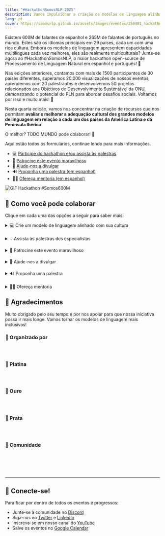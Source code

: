 ```yaml
---
title: "#HackathonSomosNLP 2025"
description: Vamos impulsionar a criação de modelos de linguagem alinhados com a cultura dos países da América Latina e da Península Ibérica.
lang: pt
cover: https://somosnlp.github.io/assets/images/eventos/250401_hackathon_sinfecha.jpg
---
```


Existem 600M de falantes de espanhol e 265M de falantes de português no mundo. Estes são os idiomas principais em 29 países, cada um com uma rica cultura. Embora os modelos de linguagem apresentem capacidades multilíngues cada vez melhores, eles são realmente multiculturais? Junte-se agora ao #HackathonSomosNLP, o maior hackathon open-source de Processamento de Linguagem Natural em espanhol e português! 🚀

Nas edições anteriores, contamos com mais de 1500 participantes de 30 países diferentes, superamos 20.000 visualizações de nossos eventos, aprendemos com 20 palestrantes e desenvolvemos 50 projetos relacionados aos Objetivos de Desenvolvimento Sustentável da ONU, demonstrando o potencial do PLN para abordar desafios sociais. Voltamos por isso e muito mais! 💪

Nesta quarta edição, vamos nos concentrar na criação de recursos que nos permitam **avaliar e melhorar a adequação cultural dos grandes modelos de linguagem em relação a cada um dos países da América Latina e da Península Ibérica**.

O melhor? TODO MUNDO pode colaborar! 🎉

Aqui estão todos os formulários, continue lendo para mais informações.

- 💻 [Participe do hackathon e/ou assista às palestras](https://forms.gle/bDaBC7XV3iu2trj59)
- 🙌 [Patrocine este evento maravilhoso](https://somosnlp.org/pt/hackathon/patrocinios)
- 📣 [Ajude-nos a divulgar](https://somosnlp.org/pt/hackathon/patrocinios)
- 🔊 [Proponha uma palestra (em espanhol)](https://forms.gle/n6DsNF5RwerA4oPf6)
- 🧑‍🏫 [Ofereça mentoria (em espanhol)](https://forms.gle/izE8j4nW2JsWcQT26)

![GIF Hackathon #Somos600M](https://somosnlp.github.io/assets/images/eventos/250401_hackathon.gif)

## 🚀 Como você pode colaborar

Clique em cada uma das opções a seguir para saber mais:

<details  style="margin-bottom: 20px;">
<summary>💻 Crie um modelo de linguagem alinhado com sua cultura</summary>

Ao participar deste hackathon, você terá a oportunidade de desenvolver e aplicar seus conhecimentos em treinamento de LLMs para criar modelos de qualidade e inclusivos em seu idioma. Você terá acesso a APIs de modelos de última geração, a possibilidade de ganhar prêmios, participar de sorteios, assistir a palestras, workshops e sessões de mentoria, publicar um artigo... Inscreva-se já!

**Cada equipe participante (1-5 pessoas) irá gerar um dataset, alinhar um LLM e criar uma demo para compartilhar seu ótimo trabalho com a comunidade.** Também é possível contribuir apenas com o dataset.

Na SomosNLP, queremos incentivar você a participar independentemente de seus conhecimentos atuais. Organizaremos workshops práticos e sessões de mentoria para que tanto grupos de institutos de pesquisa quanto grupos de estudantes de graduação possam participar, todos os projetos somam!

Para garantir que todos comecem nas mesmas condições, divulgaremos as regras no dia 1º de abril.

<center><a href="https://forms.gle/bDaBC7XV3iu2trj59" target="_blank" style="background-color:#FACC15; color:white; padding:10px 20px; text-decoration:none; border-radius:5px;">💻 Inscreva-se já!</a></center>
</details>

<details  style="margin-bottom: 20px;">
<summary>💡 Assista às palestras dos especialistas</summary>

Na SomosNLP, acreditamos que a formação também é uma forma de colaborar com o futuro do PLN em espanhol. Durante as terças-feiras de abril, várias keynotes serão ministradas por profissionais do mundo do Processamento de Linguagem Natural. Estes eventos são gratuitos e abertos a todos.

E até abril chegar? [As gravações das palestras anteriores estão disponíveis!](https://www.youtube.com/watch?v=JzpvHRrqtSU&list=PLTA-KAy8nxaASMwEUWkkTfMaDxWBxn-8J)

<center><a href="https://forms.gle/bDaBC7XV3iu2trj59" target="_blank" style="background-color:#FACC15; color:white; padding:10px 20px; text-decoration:none; border-radius:5px;">💻 Inscreva-se já!</a></center>
</details>

<details  style="margin-bottom: 20px;">
<summary>🙌 Patrocine este evento maravilhoso</summary>

A SomosNLP é uma comunidade sem fins lucrativos, buscamos doações, prêmios e visibilidade para alcançar nossos objetivos ambiciosos e aproximar os modelos de linguagem do mundo hispânico. Toda ajuda é bem-vinda, descubra como você pode apoiar nossa missão oferecendo **visibilidade, vouchers e doações**. Contamos com você!

<center><a href="https://somosnlp.org/pt/hackathon/patrocinios" target="_blank" style="background-color:#FACC15; color:white; padding:10px 20px; text-decoration:none; border-radius:5px;">🙌 Patrocine o hackathon</a></center>
</details>

<details  style="margin-bottom: 20px;">
<summary>📣 Ajude-nos a divulgar</summary>

Ajude-nos a divulgar o evento em sua rede para que esta iniciativa alcance mais pessoas, todo apoio é bem-vindo! Além disso, após 4 publicações, adicionaremos seu logotipo ao site na seção "Patrocínios da Comunidade".

<center><a href="https://somosnlp.org/pt/hackathon/patrocinios" target="_blank" style="background-color:#FACC15; color:white; padding:10px 20px; text-decoration:none; border-radius:5px;">📣 Divulgue o evento</a></center>
</details>

<details  style="margin-bottom: 20px;">
<summary>🔊 Proponha uma palestra</summary>

Convidamos pessoas da academia ou indústria, especialistas e apaixonados por IA e particularmente PLN, para compartilhar seus conhecimentos e avanços. Leia os tópicos sugeridos e envie sua proposta!

<center><a href="https://somosnlp.org/pt/hackathon/ponencias" target="_blank" style="background-color:#FACC15; color:white; padding:10px 20px; text-decoration:none; border-radius:5px;">🔊 Proponha uma palestra</a></center>
</details>

<details  style="margin-bottom: 20px;">
<summary>🧑‍🏫 Ofereça mentoria</summary>

Compartilhe sua experiência e conhecimento apoiando as equipes participantes na criação de bases de dados de qualidade e no treinamento de um bom LLM. Você pode fornecer mentoria pontual ou contínua. Pense em seus pontos fortes e ofereça mentoria!

<center><a href="https://forms.gle/izE8j4nW2JsWcQT26" target="_blank" style="background-color:#FACC15; color:white; padding:10px 20px; text-decoration:none; border-radius:5px;">🧑‍🏫 Ofereça mentoria</a></center>
</details>

## 👏 Agradecimentos

Muito obrigado pelo seu tempo e por nos apoiar para que nossa iniciativa possa ir mais longe. Vamos tornar os modelos de linguagem mais inclusivos!


### 🚀 Organizado por

<div style="display: grid; grid-template-columns: repeat(3, 1fr); gap: 10px 50px; justify-items: center; align-items: center;">

<SponsorInfo sponsor="SomosNLP" url="http://somosnlp.org"
logo="https://somosnlp.github.io/assets/logo_somosnlp_nobg.png"
logo_dark="https://somosnlp.github.io/assets/logo_somosnlp_nobg.png" />

<SponsorInfo sponsor="CENIA" url="http://somosnlp.org/patrocinios/cenia"
logo="https://somosnlp.github.io/assets/images/patrocinios/CENIA.jpeg"
logo_dark="https://somosnlp.github.io/assets/images/patrocinios/CENIA.jpeg" />

<SponsorInfo sponsor="Universidad Politécnica de Madrid" url="http://somosnlp.org/patrocinios/upm"
logo="https://somosnlp.github.io/assets/images/patrocinios/UPM.jpeg"
logo_dark="https://somosnlp.github.io/assets/images/patrocinios/UPM.jpeg" />

</div>

### 💎 Platina

<div style="display: grid; grid-template-columns: repeat(1, 1fr); gap: 10px 50px; justify-items: center; align-items: center;">

<SponsorInfo sponsor="Cohere For AI" url=""
logo="https://somosnlp.github.io/assets/images/patrocinios/cohere.svg"
logo_dark="https://somosnlp.github.io/assets/images/patrocinios/cohere.svg" />

</div>

### 🥇 Ouro

<div style="display: grid; grid-template-columns: repeat(2, 1fr); gap: 10px 50px; justify-items: center; align-items: center;">

<SponsorInfo sponsor="Hugging Face" url="http://somosnlp.org/patrocinios/huggingface"
logo="https://somosnlp.github.io/assets/images/patrocinios/HuggingFace_title.svg"
logo_dark="https://somosnlp.github.io/assets/images/patrocinios/HuggingFace_title.svg" />

</div>

### 🥈 Prata

<div style="display: grid; grid-template-columns: repeat(2, 1fr); gap: 10px 50px; justify-items: center; align-items: center;">

<SponsorInfo sponsor="UPM - Eunomia" url="http://somosnlp.org/patrocinios/upm"
logo="https://somosnlp.github.io/assets/images/patrocinios/UPM_eunomia.png"
logo_dark="https://somosnlp.github.io/assets/images/patrocinios/UPM_eunomia_dark.png" />

</div>

### 🌟 Comunidade

<div style="display: grid; grid-template-columns: repeat(4, 1fr); gap: 10px 50px; justify-items: center; align-items: center;">

<SponsorInfo sponsor="Sociedad Española para el Procesamiento del Lenguaje Natural" url="http://somosnlp.org/patrocinios/sepln"
logo="https://somosnlp.github.io/assets/images/patrocinios/SEPLN.png"
logo_dark="https://somosnlp.github.io/assets/images/patrocinios/SEPLN.png" />

<SponsorInfo sponsor="Instituto de Ingeniería del Conocimiento" url="http://somosnlp.org/patrocinios/iic"
logo="https://somosnlp.github.io/assets/images/patrocinios/iic.bmp"
logo_dark="https://somosnlp.github.io/assets/images/patrocinios/iic_dark.bmp" />

<SponsorInfo sponsor="LatinX in AI" url="http://somosnlp.org/patrocinios/latinx-in-ai"
logo="https://somosnlp.github.io/assets/images/patrocinios/LXAI.png"
logo_dark="https://somosnlp.github.io/assets/images/patrocinios/LXAI.png" />

<SponsorInfo sponsor="Proyecto ILENIA" url="http://somosnlp.org/patrocinios/ilenia"
logo="https://somosnlp.github.io/assets/images/patrocinios/ILENIA.png"
logo_dark="https://somosnlp.github.io/assets/images/patrocinios/ILENIA_dark.png" />

<SponsorInfo sponsor="Saturdays AI" url="http://somosnlp.org/patrocinios/saturdays-ai"
logo="https://somosnlp.github.io/assets/images/patrocinios/SaturdaysAI.png"
logo_dark="https://somosnlp.github.io/assets/images/patrocinios/SaturdaysAI.png" />

<SponsorInfo sponsor="AI TINKERERS - Quito" url="http://somosnlp.org/comunidad"
logo="https://somosnlp.github.io/assets/images/patrocinios/AITinkerers.png"
logo_dark="https://somosnlp.github.io/assets/images/patrocinios/AITinkerers.png" />

<SponsorInfo sponsor="Women Tech Global Conference" url="http://somosnlp.org/comunidad"
logo="https://somosnlp.github.io/assets/images/patrocinios/WomenTechNetwork.png"
logo_dark="https://somosnlp.github.io/assets/images/patrocinios/WomenTechNetwork.png" />

</div>

---

## 🤗 Conecte-se!

Para ficar por dentro de todos os eventos e progressos:
- Junte-se à comunidade no [Discord](https://discord.com/invite/my8w7JUxZR)
- Siga-nos no [Twitter](https://twitter.com/somosnlp_) e [LinkedIn](https://www.linkedin.com/company/somosnlp)
- Inscreva-se em nosso canal do [YouTube](https://www.youtube.com/c/somosnlp?sub_confirmation=1)
- Salve os eventos no [Google Calendar](https://calendar.google.com/calendar/u/0?cid=ZWM3MGZhODIzNmYyNzBlMTYwYzFiMjdhNDgzZWMyMjA1ZjQwYzUyN2E5N2MwZTJhZmY0OTcwZDZmZjBkYzQyMEBncm91cC5jYWxlbmRhci5nb29nbGUuY29t) 

